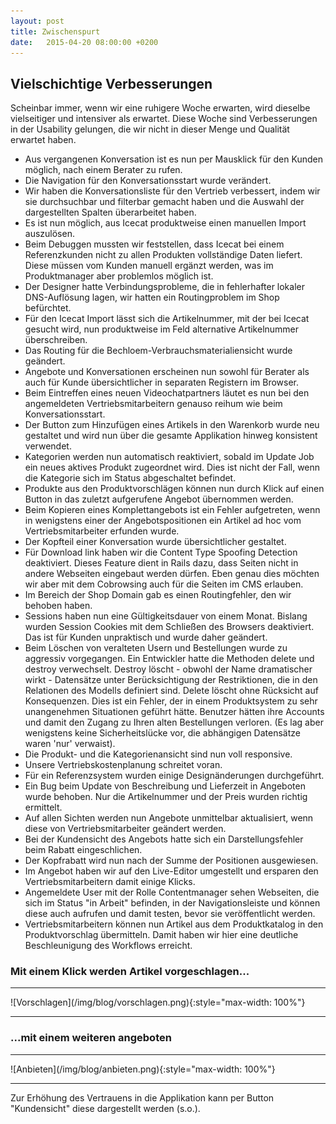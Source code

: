 ```yaml
---
layout: post
title: Zwischenspurt
date:   2015-04-20 08:00:00 +0200
---
```


## Vielschichtige Verbesserungen

Scheinbar immer, wenn wir eine ruhigere Woche erwarten, wird dieselbe
vielseitiger und intensiver als erwartet. Diese Woche sind
Verbesserungen in der Usability gelungen, die wir nicht in dieser Menge
und Qualität erwartet haben.

-   Aus vergangenen Konversation ist es nun per Mausklick für den Kunden
    möglich, nach einem Berater zu rufen.
-   Die Navigation für den Konversationsstart wurde verändert.
-   Wir haben die Konversationsliste für den Vertrieb verbessert, indem
    wir sie durchsuchbar und filterbar gemacht haben und die Auswahl der
    dargestellten Spalten überarbeitet haben.
-   Es ist nun möglich, aus Icecat produktweise einen manuellen
    Import auszulösen.
-   Beim Debuggen mussten wir feststellen, dass Icecat bei einem
    Referenzkunden nicht zu allen Produkten vollständige Daten liefert.
    Diese müssen vom Kunden manuell ergänzt werden, was im
    Produktmanager aber problemlos möglich ist.
-   Der Designer hatte Verbindungsprobleme, die in fehlerhafter lokaler
    DNS-Auflösung lagen, wir hatten ein Routingproblem im
    Shop befürchtet.
-   Für den Icecat Import lässt sich die Artikelnummer, mit der bei
    Icecat gesucht wird, nun produktweise im Feld alternative
    Artikelnummer überschreiben.
-   Das Routing für die Bechloem-Verbrauchsmaterialiensicht
    wurde geändert.
-   Angebote und Konversationen erscheinen nun sowohl für Berater als
    auch für Kunde übersichtlicher in separaten Registern im Browser.
-   Beim Eintreffen eines neuen Videochatpartners läutet es nun bei den
    angemeldeten Vertriebsmitarbeitern genauso reihum wie
    beim Konversationsstart.
-   Der Button zum Hinzufügen eines Artikels in den Warenkorb wurde neu
    gestaltet und wird nun über die gesamte Applikation hinweg
    konsistent verwendet.
-   Kategorien werden nun automatisch reaktiviert, sobald im Update Job
    ein neues aktives Produkt zugeordnet wird. Dies ist nicht der Fall,
    wenn die Kategorie sich im Status abgeschaltet befindet.
-   Produkte aus den Produktvorschlägen können nun durch Klick auf einen
    Button in das zuletzt aufgerufene Angebot übernommen werden.
-   Beim Kopieren eines Komplettangebots ist ein Fehler aufgetreten,
    wenn in wenigstens einer der Angebotspositionen ein Artikel ad hoc
    vom Vertriebsmitarbeiter erfunden wurde.
-   Der Kopfteil einer Konversation wurde übersichtlicher gestaltet.
-   Für Download link haben wir die Content Type Spoofing
    Detection deaktiviert. Dieses Feature dient in Rails dazu, dass
    Seiten nicht in andere Webseiten eingebaut werden dürfen. Eben genau
    dies möchten wir aber mit dem Cobrowsing auch für die Seiten im
    CMS erlauben.
-   Im Bereich der Shop Domain gab es einen Routingfehler, den wir
    behoben haben.
-   Sessions haben nun eine Gültigkeitsdauer von einem Monat. Bislang
    wurden Session Cookies mit dem Schließen des Browsers deaktiviert.
    Das ist für Kunden unpraktisch und wurde daher geändert.
-   Beim Löschen von veralteten Usern und Bestellungen wurde zu
    aggressiv vorgegangen. Ein Entwickler hatte die Methoden delete und
    destroy verwechselt. Destroy löscht - obwohl der Name dramatischer
    wirkt - Datensätze unter Berücksichtigung der Restriktionen, die in
    den Relationen des Modells definiert sind. Delete löscht ohne
    Rücksicht auf Konsequenzen. Dies ist ein Fehler, der in einem
    Produktsystem zu sehr unangenehmen Situationen geführt hätte.
    Benutzer hätten ihre Accounts und damit den Zugang zu Ihren alten
    Bestellungen verloren. (Es lag aber wenigstens keine
    Sicherheitslücke vor, die abhängigen Datensätze waren
    'nur' verwaist).
-   Die Produkt- und die Kategorienansicht sind nun voll responsive.
-   Unsere Vertriebskostenplanung schreitet voran.
-   Für ein Referenzsystem wurden einige Designänderungen durchgeführt.
-   Ein Bug beim Update von Beschreibung und Lieferzeit in Angeboten
    wurde behoben. Nur die Artikelnummer und der Preis wurden
    richtig ermittelt.
-   Auf allen Sichten werden nun Angebote unmittelbar aktualisiert, wenn
    diese von Vertriebsmitarbeiter geändert werden.
-   Bei der Kundensicht des Angebots hatte sich ein Darstellungsfehler
    beim Rabatt eingeschlichen.
-   Der Kopfrabatt wird nun nach der Summe der Positionen ausgewiesen.
-   Im Angebot haben wir auf den Live-Editor umgestellt und ersparen den
    Vertriebsmitarbeitern damit einige Klicks.
-   Angemeldete User mit der Rolle Contentmanager sehen Webseiten, die
    sich im Status "in Arbeit" befinden, in der Navigationsleiste
    und können diese auch aufrufen und damit testen, bevor sie
    veröffentlicht werden.
-   Vertriebsmitarbeitern können nun Artikel aus dem Produktkatalog in
    den Produktvorschlag übermitteln. Damit haben wir hier eine
    deutliche Beschleunigung des Workflows erreicht.

### Mit einem Klick werden Artikel vorgeschlagen...

<hr/>
![Vorschlagen](/img/blog/vorschlagen.png){:style="max-width: 100%"}
<hr/>

### ...mit einem weiteren angeboten

<hr/>
![Anbieten](/img/blog/anbieten.png){:style="max-width: 100%"}
<hr/>

Zur Erhöhung des Vertrauens in die Applikation kann per Button
"Kundensicht" diese dargestellt werden (s.o.).